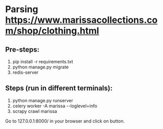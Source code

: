 # Parsing https://www.marissacollections.com/shop/clothing.html

## Pre-steps:

1. pip install -r requirements.txt
2. python manage.py migrate
3. redis-server

## Steps (run in different terminals):

1. python manage.py runserver
2. celery worker -A marissa --loglevel=info
3. scrapy crawl marissa


Go to 127.0.0.1:8000/ in your browser and click on button.
